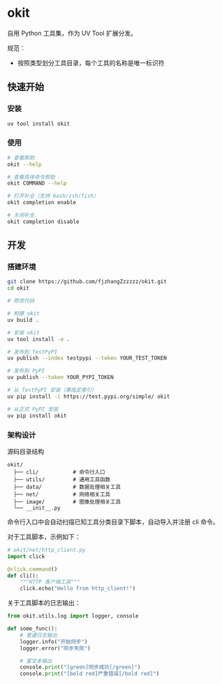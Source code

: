 # okit

自用 Python 工具集，作为 UV Tool 扩展分发。

规范：
- 按照类型划分工具目录，每个工具的名称是唯一标识符


## 快速开始

### 安装

```bash
uv tool install okit
```

### 使用

```bash
# 查看帮助
okit --help

# 查看具体命令帮助
okit COMMAND --help

# 打开补全（支持 bash/zsh/fish）
okit completion enable

# 关闭补全
okit completion disable
```

## 开发

### 搭建环境

```bash
git clone https://github.com/fjzhangZzzzzz/okit.git
cd okit

# 修改代码

# 构建 okit
uv build .

# 安装 okit
uv tool install -e .

# 发布到 TestPyPI
uv publish --index testpypi --token YOUR_TEST_TOKEN

# 发布到 PyPI
uv publish --token YOUR_PYPI_TOKEN

# 从 TestPyPI 安装（需指定索引）
uv pip install -i https://test.pypi.org/simple/ okit

# 从正式 PyPI 安装
uv pip install okit
```

### 架构设计

源码目录结构
```
okit/
  ├── cli/           # 命令行入口
  ├── utils/         # 通用工具函数
  ├── data/          # 数据处理相关工具
  ├── net/           # 网络相关工具
  ├── image/         # 图像处理相关工具
  └── __init__.py
```

命令行入口中会自动扫描已知工具分类目录下脚本，自动导入并注册 cli 命令。

对于工具脚本，示例如下：
```python
# okit/net/http_client.py
import click

@click.command()
def cli():
    """HTTP 客户端工具"""
    click.echo("Hello from http_client!")
```

关于工具脚本的日志输出：
```python
from okit.utils.log import logger, console

def some_func():
    # 普通日志输出
    logger.info("开始同步")
    logger.error("同步失败")

    # 富文本输出
    console.print("[green]同步成功[/green]")
    console.print("[bold red]严重错误[/bold red]")
```
